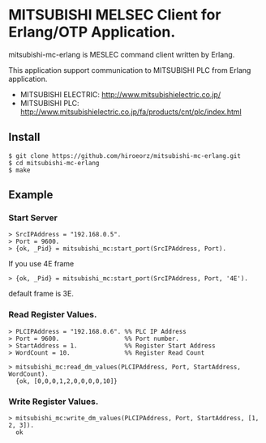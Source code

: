 # MITSUBISHI MELSEC Client for Erlang/OTP Application. 

mitsubishi-mc-erlang is MESLEC command client written by Erlang.

This application support communication to MITSUBISHI PLC from Erlang application.

* MITSUBISHI ELECTRIC: <http://www.mitsubishielectric.co.jp/>
* MITSUBISHI PLC: <http://www.mitsubishielectric.co.jp/fa/products/cnt/plc/index.html>

Install
------------------------------------------------------------------

    $ git clone https://github.com/hiroeorz/mitsubishi-mc-erlang.git
    $ cd mitsubishi-mc-erlang
    $ make

## Example

### Start Server

    > SrcIPAddress = "192.168.0.5".
    > Port = 9600.
    > {ok, _Pid} = mitsubishi_mc:start_port(SrcIPAddress, Port).

If you use 4E frame

    > {ok, _Pid} = mitsubishi_mc:start_port(SrcIPAddress, Port, '4E').

default frame is 3E.

### Read Register Values.

    > PLCIPAddress = "192.168.0.6". %% PLC IP Address
    > Port = 9600.                  %% Port number.
    > StartAddress = 1.             %% Register Start Address
    > WordCount = 10.               %% Register Read Count
    
    > mitsubishi_mc:read_dm_values(PLCIPAddress, Port, StartAddress, WordCount).
      {ok, [0,0,0,1,2,0,0,0,0,10]}

### Write Register Values.

    > mitsubishi_mc:write_dm_values(PLCIPAddress, Port, StartAddress, [1, 2, 3]).    
      ok
